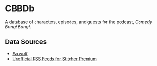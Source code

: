# CBBDb

A database of characters, episodes, and guests for the podcast, *Comedy Bang! Bang!*.

## Data Sources
* [Earwolf](https://www.earwolf.com/show/comedy-bang-bang/)
* [Unofficial RSS Feeds for Stitcher Premium](https://stitcher-rss.128.io/shows/96916/feed)